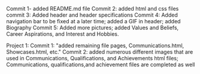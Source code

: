 Commit 1- added README.md file
Commit 2: added html and css files
commit 3: Added header and header specifications
Commit 4: Added navigation bar to be fixed at a later time; added a GIF in header; added Biography
Commit 5: Added more pictures; added Values and Beliefs, Career Aspirations, and Interest and Hobbies.

Project 1:
Commit 1: "added remaining file pages, Communications.html, Showcases.html, etc."
Commit 2: added numerous different images that are used in Communications, Qualifications, and Achievements html files; Communications, qualifications,and achievement files are completed as well